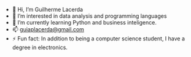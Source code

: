 - 👋 Hi, I’m Guilherme Lacerda
- 👀 I’m interested in data analysis and programming languages
- 🌱 I’m currently learning Python and business inteligence. 
- 📫 guiaplacerda@gmail.com
- ⚡ Fun fact: In addition to being a computer science student, I have a degree in electronics.

<!---
guilhermelacerda7/guilhermelacerda7 is a ✨ special ✨ repository because its `README.md` (this file) appears on your GitHub profile.
You can click the Preview link to take a look at your changes.
--->
